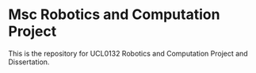 # Msc Robotics and Computation Project

This is the repository for UCL0132 Robotics and Computation Project and Dissertation.